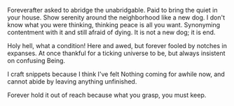 Foreverafter asked to abridge the unabridgable. Paid to bring the quiet in your house. Show serenity around the neighborhood like a new dog. I don't know what you were thinking, thinking peace is all you want. Synonyming contentment with it and still afraid of dying. It is not a new dog; it is end.

Holy hell,
what a condition!
Here and awed, but forever fooled by notches in expanses. At once thankful for a ticking universe to be, but always insistent on confusing Being.

I craft snippets because I think I've felt Nothing coming for awhile now, and cannot abide by leaving anything unfinished.

Forever hold it out of reach because
what you grasp, you must keep.
